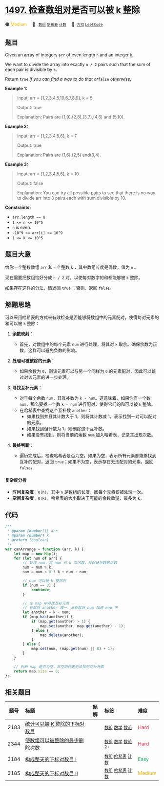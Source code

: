 # [1497. 检查数组对是否可以被 k 整除](https://2xiao.github.io/leetcode-js/problem/1497.html)

🟠 <font color=#ffb800>Medium</font>&emsp; 🔖&ensp; [`数组`](/tag/array.md) [`哈希表`](/tag/hash-table.md) [`计数`](/tag/counting.md)&emsp; 🔗&ensp;[`力扣`](https://leetcode.cn/problems/check-if-array-pairs-are-divisible-by-k) [`LeetCode`](https://leetcode.com/problems/check-if-array-pairs-are-divisible-by-k)

## 题目

Given an array of integers `arr` of even length `n` and an integer `k`.

We want to divide the array into exactly `n / 2` pairs such that the sum of
each pair is divisible by `k`.

Return `true` _If you can find a way to do that or_`false` _otherwise_.

**Example 1:**

> Input: arr = [1,2,3,4,5,10,6,7,8,9], k = 5
>
> Output: true
>
> Explanation: Pairs are (1,9),(2,8),(3,7),(4,6) and (5,10).

**Example 2:**

> Input: arr = [1,2,3,4,5,6], k = 7
>
> Output: true
>
> Explanation: Pairs are (1,6),(2,5) and(3,4).

**Example 3:**

> Input: arr = [1,2,3,4,5,6], k = 10
>
> Output: false
>
> Explanation: You can try all possible pairs to see that there is no way to divide arr into 3 pairs each with sum divisible by 10.

**Constraints:**

- `arr.length == n`
- `1 <= n <= 10^5`
- `n` is even.
- `-10^9 <= arr[i] <= 10^9`
- `1 <= k <= 10^5`

## 题目大意

给你一个整数数组 `arr` 和一个整数 `k` ，其中数组长度是偶数，值为 `n` 。

现在需要把数组恰好分成 `n / 2` 对，以使每对数字的和都能够被 `k` 整除。

如果存在这样的分法，请返回 `true` ；否则，返回 `false`。

## 解题思路

可以采用哈希表的方式来有效检查是否能够将数组中的元素配对，使得每对元素的和可以被 `k` 整除：

1. **余数映射**：

   - 首先，对数组中的每个元素 `num` 进行处理，将其对 `k` 取余。确保余数为正数，这样可以避免负数的影响。

2. **处理可被整除的元素**：

   - 如果余数为 `0`，则该元素可以与另一个同样为 `0` 的元素配对，因此可以跳过对该元素的进一步处理。

3. **寻找互补元素**：

   - 对于每个余数 `num`，其互补数为 `k - num`。这意味着，如果你有一个数 `num`，那么要找一个数 `k - num` 进行配对，使得它们的和可以被 `k` 整除。
   - 在哈希表中查找这个互补数 `another`：
     - 如果找到并且其计数大于 1，则将其计数减 1，表示找到一对可以配对的元素。
     - 如果找到但计数为 1，则删除这个互补数。
     - 如果没有找到，则将当前的余数 `num` 加入哈希表，记录其出现次数。

4. **最终判断**：
   - 遍历完成后，检查哈希表是否为空。如果为空，表示所有元素都能够找到互补的配对，返回 `true`；如果不为空，表示存在无法配对的元素，返回 `false`。

#### 复杂度分析

- **时间复杂度**：`O(n)`，其中 `n` 是数组的长度，因每个元素仅被处理一次。
- **空间复杂度**：`O(k)`，哈希表的大小取决于可能的余数数量，最多为 `k`。

## 代码

```javascript
/**
 * @param {number[]} arr
 * @param {number} k
 * @return {boolean}
 */
var canArrange = function (arr, k) {
	let map = new Map();
	for (let num of arr) {
		// 处理 num，将 num 对 k 求余数，并保证余数是正数
		num = num % k;
		num = num < 0 ? k + num : num;

		// num 可以被 k 整除时
		if (num == 0) {
			continue;
		}

		// 在 map 中寻找互补元素
		// 有就将 another 减一，没有就将 num 加进 map 中
		let another = k - num;
		if (map.has(another)) {
			if (map.get(another) > 1) {
				map.set(another, map.get(another) - 1);
			} else {
				map.delete(another);
			}
		} else {
			map.set(num, (map.get(num) || 0) + 1);
		}
	}

	// 判断 map 是否为空，非空则代表无法找到互补元素
	return map.size == 0;
};
```

## 相关题目

<!-- prettier-ignore -->
| 题号 | 标题 | 题解 | 标签 | 难度 |
| :------: | :------ | :------: | :------ | :------ |
| 2183 | [统计可以被 K 整除的下标对数目](https://leetcode.com/problems/count-array-pairs-divisible-by-k) |  |  [`数组`](/tag/array.md) [`数学`](/tag/math.md) [`数论`](/tag/number-theory.md) | <font color=#ff334b>Hard</font> |
| 2344 | [使数组可以被整除的最少删除次数](https://leetcode.com/problems/minimum-deletions-to-make-array-divisible) |  |  [`数组`](/tag/array.md) [`数学`](/tag/math.md) [`数论`](/tag/number-theory.md) `2+` | <font color=#ff334b>Hard</font> |
| 3184 | [构成整天的下标对数目 I](https://leetcode.com/problems/count-pairs-that-form-a-complete-day-i) |  |  [`数组`](/tag/array.md) [`哈希表`](/tag/hash-table.md) [`计数`](/tag/counting.md) | <font color=#15bd66>Easy</font> |
| 3185 | [构成整天的下标对数目 II](https://leetcode.com/problems/count-pairs-that-form-a-complete-day-ii) |  |  [`数组`](/tag/array.md) [`哈希表`](/tag/hash-table.md) [`计数`](/tag/counting.md) | <font color=#ffb800>Medium</font> |